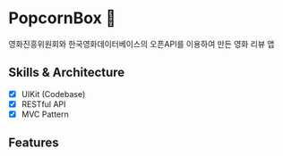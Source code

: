 # PopcornBox 🍿
영화진흥위원회와 한국영화데이터베이스의 오픈API를 이용하여 만든 영화 리뷰 앱

## Skills & Architecture
- [x] UIKit (Codebase)
- [x] RESTful API
- [x] MVC Pattern

## Features

